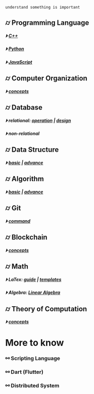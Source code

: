 
```
understand something is important
```

## &#x232d; Programming Language 
##### &#x23f5; [C++](./programming_language/conceptC++.md) 
##### &#x23f5; [Python]() 
##### &#x23f5; [JavaScript](./programming_language/JS/) 

## &#x232d; Computer Organization 
##### &#x23f5; [concepts](./fundamental/Computer_Organization.md)

## &#x232d; Database 
##### &#x23f5; relational: [operation](./database/relationalDatabase_1.md) | [design](./database/relationalDatabase_2.md)
##### &#x23f5; non-relational

## &#x232d; Data Structure
##### &#x23f5; [basic](./data_structure/dataStructureBasic.md) | [advance](./data_structure/dataStructureAdvanced.md)

## &#x232d; Algorithm
##### &#x23f5; [basic](./algorithm/basicAlgorithm.md) | [advance]()

## &#x232d; Git 
##### &#x23f5; [command](./fundamental/Git.md)

## &#x232d; Blockchain 
##### &#x23f5; [concepts](./blockchain/blockchain-concept.md)

## &#x232d; Math
##### &#x23f5; LaTex: [guide](./LaTex/LatexGuide.md) | [templates](./LaTex/templates/)
##### &#x23f5; Algebra: [Linear Algebra](./Math/Linear_Algebra/)

## &#x232d; Theory of Computation 
##### &#x23f5; [concepts](./fundamental/TOC.md)



# More to know

### &#x26af; Scripting Language

### &#x26af; Dart (Flutter)

### &#x26af; Distributed System
